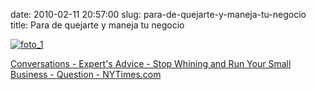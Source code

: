 date: 2010-02-11 20:57:00
slug: para-de-quejarte-y-maneja-tu-negocio
title: Para de quejarte y maneja tu negocio

    

[![foto_1][1]][1]

[Conversations - Expert's Advice -  Stop Whining and Run Your Small Business - Question - NYTimes.com](http://www.nytimes.com/2010/02/11/business/smallbusiness/11sbiz.html)

  

[1]: file:///Users/jjdenis/jjdenis.github.com/static/2010-02-11-para-de-quejarte-y-maneja-tu-negocio_foto1.jpg
